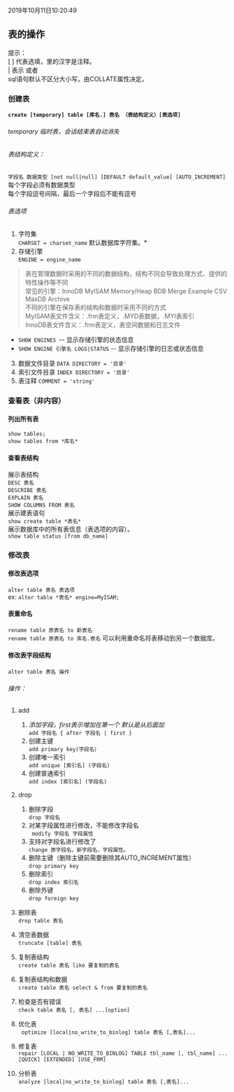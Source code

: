 2019年10月11日10:20:49
## 表的操作

提示：  
[ ] 代表选填，里的汉字是注释。   
| 表示 或者   
sql语句默认不区分大小写，由COLLATE属性决定。

### 创建表
**`create [temporary] table [库名.] 表名 （表结构定义）[表选项]`** 
###### *temporary 临时表，会话结束表自动消失*   
###### 表结构定义：  
`字段名 数据类型 [not null|null] [DEFAULT default_value] [AUTO_INCREMENT]`  
每个字段必须有数据类型  
每个字段逗号间隔，最后一个字段后不能有逗号  
###### 表选项   
1. 字符集  
`CHARSET = charset_name` 默认数据库字符集。*
2. 存储引擎  
`ENGINE = engine_name`  
>表在管理数据时采用的不同的数据结构，结构不同会导致处理方式、提供的特性操作等不同  
>常见的引擎：InnoDB MyISAM Memory/Heap BDB Merge Example CSV MaxDB Archive  
>不同的引擎在保存表的结构和数据时采用不同的方式  
>MyISAM表文件含义：.frm表定义，.MYD表数据，.MYI表索引  
>InnoDB表文件含义：.frm表定义，表空间数据和日志文件  

* `SHOW ENGINES `-- 显示存储引擎的状态信息  
* `SHOW ENGINE 引擎名 LOGS|STATUS` -- 显示存储引擎的日志或状态信息

3. 数据文件目录
        `DATA DIRECTORY = '目录'`
4. 索引文件目录
        `INDEX DIRECTORY = '目录'`
5. 表注释
        `COMMENT = 'string'`

### 查看表（非内容）    
#### 列出所有表        
`show tables;`  
`show tables from *库名*`
#### 查看表结构
展示表结构  
`DESC 表名 `  
`DESCRIBE 表名 `  
`EXPLAIN 表名`   
`SHOW COLUMNS FROM 表名 `  
展示建表语句   
`show create table *表名*`  
展示数据库中的所有表信息（表选项的内容）。  
`show table status [from db_name]`

### 修改表
#### 修改表选项
`alter table 表名 表选项 `  
ex: `alter table *表名* engine=MyISAM;`
#### 表重命名
`rename table 原表名 to 新表名`  
`rename table 原表名 to 库名.表名` 可以利用重命名将表移动到另一个数据库。

#### 修改**表字段**结构
`alter table 表名 操作`
###### 操作：
1. add
   1. *添加字段，first表示增加在第一个 默认是从后面加*  
   `add 字段名 { after 字段名 | first } `   
   2. 创建主键  
   `add primary key(字段名）`  
   3. 创建唯一索引  
   `add unique [索引名] (字段名)`
   4. 创建普通索引  
   `add index [索引名] (字段名)`

2. drop
   1. 删除字段  
   `drop 字段名`
   2. 对某字段属性进行修改，不能修改字段名  
  ` modify 字段名 字段属性`
   3. 支持对字段名进行修改了  
   `change 原字段名，新字段名，字段属性。`
   4. 删除主键（删除主键前需要删除其AUTO_INCREMENT属性）  
   `drop primary key `
   5. 删除索引  
   `drop index 索引名`
   6. 删除外键  
   ` drop foreign key `
   
   
3. 删除表  
`drop table 表名`
4. 清空表数据  
`truncate [table] 表名`
5. 复制表结构  
`create table 表名 like 要复制的表名`
6. 复制表结构和数据  
`create table 表名 select & from 要复制的表名`
7. 检查是否有错误  
`check table 表名 [, 表名] ...[option]`
8. 优化表  
` optimize [local|no_write_to_binlog] table 表名 [,表名]...`
9. 修复表  
`repair [LOCAL | NO_WRITE_TO_BINLOG] TABLE tbl_name [, tbl_name] ... [QUICK] [EXTENDED] [USE_FRM]`
10. 分析表  
`analyze [local|no_write_to_binlog] table 表名 [,表名]...`

